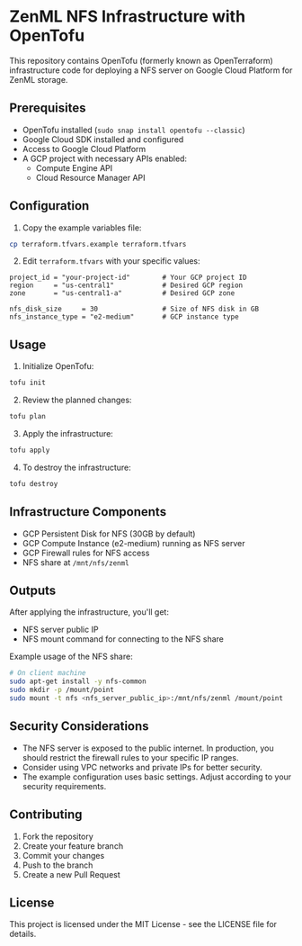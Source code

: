# ZenML NFS Infrastructure with OpenTofu

This repository contains OpenTofu (formerly known as OpenTerraform) infrastructure code for deploying a NFS server on Google Cloud Platform for ZenML storage.

## Prerequisites

- OpenTofu installed (`sudo snap install opentofu --classic`)
- Google Cloud SDK installed and configured
- Access to Google Cloud Platform
- A GCP project with necessary APIs enabled:
  - Compute Engine API
  - Cloud Resource Manager API

## Configuration

1. Copy the example variables file:
```bash
cp terraform.tfvars.example terraform.tfvars
```

2. Edit `terraform.tfvars` with your specific values:
```hcl
project_id = "your-project-id"        # Your GCP project ID
region     = "us-central1"            # Desired GCP region
zone       = "us-central1-a"          # Desired GCP zone

nfs_disk_size     = 30                # Size of NFS disk in GB
nfs_instance_type = "e2-medium"       # GCP instance type
```

## Usage

1. Initialize OpenTofu:
```bash
tofu init
```

2. Review the planned changes:
```bash
tofu plan
```

3. Apply the infrastructure:
```bash
tofu apply
```

4. To destroy the infrastructure:
```bash
tofu destroy
```

## Infrastructure Components

- GCP Persistent Disk for NFS (30GB by default)
- GCP Compute Instance (e2-medium) running as NFS server
- GCP Firewall rules for NFS access
- NFS share at `/mnt/nfs/zenml`

## Outputs

After applying the infrastructure, you'll get:
- NFS server public IP
- NFS mount command for connecting to the NFS share

Example usage of the NFS share:
```bash
# On client machine
sudo apt-get install -y nfs-common
sudo mkdir -p /mount/point
sudo mount -t nfs <nfs_server_public_ip>:/mnt/nfs/zenml /mount/point
```

## Security Considerations

- The NFS server is exposed to the public internet. In production, you should restrict the firewall rules to your specific IP ranges.
- Consider using VPC networks and private IPs for better security.
- The example configuration uses basic settings. Adjust according to your security requirements.

## Contributing

1. Fork the repository
2. Create your feature branch
3. Commit your changes
4. Push to the branch
5. Create a new Pull Request

## License

This project is licensed under the MIT License - see the LICENSE file for details.

